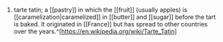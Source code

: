1. tarte tatin; a [[pastry]] in which the [[fruit]] (usually apples) is [[caramelization|caramelized]] in [[butter]] and [[sugar]] before the tart is baked. It originated in [[France]] but has spread to other countries over the years.^[https://en.wikipedia.org/wiki/Tarte_Tatin]